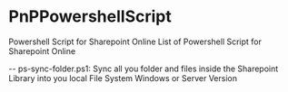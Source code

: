 # PnPPowershellScript
Powershell Script for Sharepoint Online
List of Powershell Script for Sharepoint Online

-- ps-sync-folder.ps1: Sync all you folder and files inside the Sharepoint Library into you local File System Windows or Server    Version
